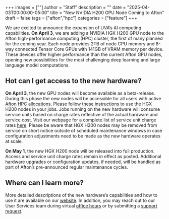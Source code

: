 ﻿+++ 
images = [""]
author = "Staff"
description = ""
date = "2025-04-03T00:00:00-05:00"
title = "New NVIDIA H200 GPU Node Coming to Afton"
draft = false
tags = ["afton","hpc"]
categories = ["feature"]
+++

<p>
We are excited to announce the expansion of UVA’s AI computing capabilities. <b>On April 3</b>, we are adding a NVIDIA HGX H200 GPU node to the Afton high-performance computing (HPC) cluster, the first of many planned for the coming year. Each node provides 2TB of node CPU memory and 8-way connected Tensor Core GPUs with 141GB of VRAM memory per device. These devices offer higher performance than the current Afton GPU nodes, opening new possibilities for the most challenging deep learning and large language model computations.</p>

## Hot can I get access to the new hardware?

**On April 3**, the new GPU nodes will become available as a beta-release. During this phase the new nodes will be accessible for all users with active [Afton HPC allocations](https://www.rc.virginia.edu/userinfo/hpc/access/). Please follow [these instructions](https://www.rc.virginia.edu/userinfo/hpc/basepod/#hgx-h200-nodes) to use the HGX H200 nodes in your jobs. Jobs running on the new hardware will consume service units based on charge rates reflective of the actual hardware and service cost. Visit our webpage for a complete list of service unit charge rates [here](https://www.rc.virginia.edu/userinfo/hpc/#hardware-configuration). Please be aware that HGX H200 nodes may be removed from service on short notice outside of scheduled maintenance windows in case configuration adjustments need to be made as the new hardware operates at scale. 

**On May 1**, the new HGX H200 node will be released into full production. Access and service unit charge rates remain in effect as posted. Additional hardware upgrades or configuration updates, if needed, will be handled as part of Afton’s pre-announced regular maintenance cycles.   

## Where can I learn more? 

More detailed descriptions of the new hardware’s capabilities and how to use it are available on our [website](https://www.rc.virginia.edu/userinfo/hpc/basepod/#hgx-h200-nodes). In addition, you may reach out to our User Services team during virtual [office hours](https://www.rc.virginia.edu/support/#office-hours) or by submitting a [support request](https://www.rc.virginia.edu/form/support-request/).
 
